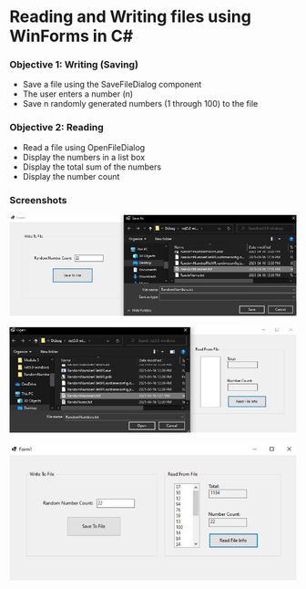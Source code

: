 # Reading and Writing files using WinForms in C#
### Objective 1: Writing (Saving)
- Save a file using the SaveFileDialog component
- The user enters a number (n)
- Save n randomly generated numbers (1 through 100) to the file
### Objective 2: Reading
- Read a file using OpenFileDialog
- Display the numbers in a list box
- Display the total sum of the numbers
- Display the number count

### Screenshots
![WinForm](https://github.com/Dkaban/ReadWrite-WinForms/blob/main/WinForm_SS1.jpg?raw=true)&nbsp;&nbsp;&nbsp;&nbsp;&nbsp;&nbsp;&nbsp;&nbsp;
![WinForm](https://github.com/Dkaban/ReadWrite-WinForms/blob/main/WinForm_SS2.jpg?raw=true)&nbsp;&nbsp;&nbsp;&nbsp;
![WinForm](https://github.com/Dkaban/ReadWrite-WinForms/blob/main/WinForm_SS3.jpg?raw=true)&nbsp;&nbsp;&nbsp;&nbsp;
